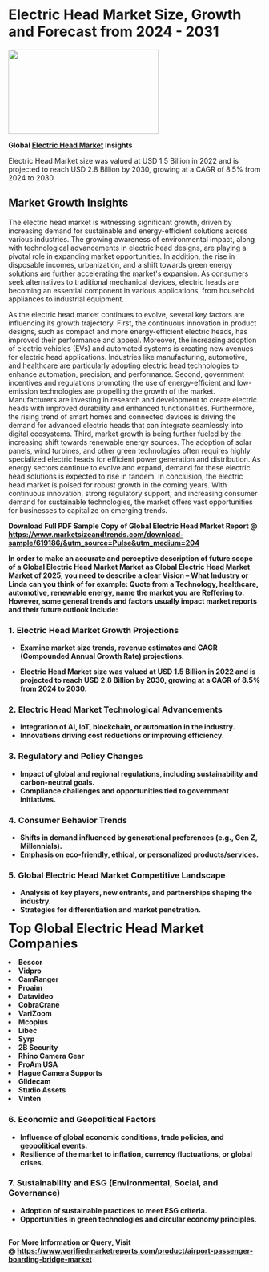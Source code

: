 <H1>Electric Head Market Size, Growth and Forecast from 2024 - 2031</H1><img class="aligncenter size-medium wp-image-584254" src="https://thirdeyenews.in/wp-content/uploads/2024/09/Global-Market-Research-300x168.jpeg" alt="" width="300" height="168" /><p><strong>Global&nbsp;<a href="https://www.marketsizeandtrends.com/download-sample/619186/&amp;utm_source=Pulse&amp;utm_medium=204">Electric Head Market</a> Insights</strong></p><p>Electric Head Market size was valued at USD 1.5 Billion in 2022 and is projected to reach USD 2.8 Billion by 2030, growing at a CAGR of 8.5% from 2024 to 2030.</p><p><h2>Market Growth Insights</h2> <p>The electric head market is witnessing significant growth, driven by increasing demand for sustainable and energy-efficient solutions across various industries. The growing awareness of environmental impact, along with technological advancements in electric head designs, are playing a pivotal role in expanding market opportunities. In addition, the rise in disposable incomes, urbanization, and a shift towards green energy solutions are further accelerating the market's expansion. As consumers seek alternatives to traditional mechanical devices, electric heads are becoming an essential component in various applications, from household appliances to industrial equipment.</p> <p><strong></strong></p> <p>As the electric head market continues to evolve, several key factors are influencing its growth trajectory. First, the continuous innovation in product designs, such as compact and more energy-efficient electric heads, has improved their performance and appeal. Moreover, the increasing adoption of electric vehicles (EVs) and automated systems is creating new avenues for electric head applications. Industries like manufacturing, automotive, and healthcare are particularly adopting electric head technologies to enhance automation, precision, and performance. Second, government incentives and regulations promoting the use of energy-efficient and low-emission technologies are propelling the growth of the market. Manufacturers are investing in research and development to create electric heads with improved durability and enhanced functionalities. Furthermore, the rising trend of smart homes and connected devices is driving the demand for advanced electric heads that can integrate seamlessly into digital ecosystems. Third, market growth is being further fueled by the increasing shift towards renewable energy sources. The adoption of solar panels, wind turbines, and other green technologies often requires highly specialized electric heads for efficient power generation and distribution. As energy sectors continue to evolve and expand, demand for these electric head solutions is expected to rise in tandem. In conclusion, the electric head market is poised for robust growth in the coming years. With continuous innovation, strong regulatory support, and increasing consumer demand for sustainable technologies, the market offers vast opportunities for businesses to capitalize on emerging trends.</p> <p><strong></p><p><span class=""><strong>Download Full PDF Sample Copy of Global Electric Head Market Report</strong> @ <a href="https://www.marketsizeandtrends.com/download-sample/619186/&amp;utm_source=Pulse&amp;utm_medium=204" target="_blank">https://www.marketsizeandtrends.com/download-sample/619186/&amp;utm_source=Pulse&amp;utm_medium=204</a></span></p><p>In order to make an accurate and perceptive description of future scope of a Global&nbsp;Electric Head Market Market as Global&nbsp;Electric Head Market Market of 2025, you need to describe a clear Vision &ndash; What Industry or Linda can you think of for example: Quote from a Technology, healthcare, automotive, renewable energy, name the market you are Reffering to. However, some general trends and factors usually impact market reports and their future outlook include:</p><h3>1.&nbsp;<strong>Electric Head Market Growth Projections</strong></h3><ul><li>Examine market size trends, revenue estimates and CAGR (Compounded Annual Growth Rate) projections.</li><li><p>Electric Head Market size was valued at USD 1.5 Billion in 2022 and is projected to reach USD 2.8 Billion by 2030, growing at a CAGR of 8.5% from 2024 to 2030.</p></li></ul><h3>2.&nbsp;<strong>Electric Head Market Technological Advancements</strong></h3><ul><li>Integration of AI, IoT, blockchain, or automation in the industry.</li><li>Innovations driving cost reductions or improving efficiency.</li></ul><h3>3.&nbsp;<strong>Regulatory and Policy Changes</strong></h3><ul><li>Impact of global and regional regulations, including sustainability and carbon-neutral goals.</li><li>Compliance challenges and opportunities tied to government initiatives.</li></ul><h3>4.&nbsp;<strong>Consumer Behavior Trends</strong></h3><ul><li>Shifts in demand influenced by generational preferences (e.g., Gen Z, Millennials).</li><li>Emphasis on eco-friendly, ethical, or personalized products/services.</li></ul><h3>5.&nbsp;<strong>Global Electric Head Market Competitive Landscape</strong></h3><ul><li>Analysis of key players, new entrants, and partnerships shaping the industry.</li><li>Strategies for differentiation and market penetration.</li></ul><p data-pm-slice="1 1 []"><span style="color: inherit; font-family: inherit; font-size: 25px;">Top Global Electric Head Market Companies</span></p><div class="" data-test-id=""><p><li>Bescor</li><li> Vidpro</li><li> CamRanger</li><li> Proaim</li><li> Datavideo</li><li> CobraCrane</li><li> VariZoom</li><li> Mcoplus</li><li> Libec</li><li> Syrp</li><li> 2B Security</li><li> Rhino Camera Gear</li><li> ProAm USA</li><li> Hague Camera Supports</li><li> Glidecam</li><li> Studio Assets</li><li> Vinten</li></p></div><h3>6.&nbsp;<strong>Economic and Geopolitical Factors</strong></h3><ul><li>Influence of global economic conditions, trade policies, and geopolitical events.</li><li>Resilience of the market to inflation, currency fluctuations, or global crises.</li></ul><h3>7.&nbsp;<strong>Sustainability and ESG (Environmental, Social, and Governance)</strong></h3><ul><li>Adoption of sustainable practices to meet ESG criteria.</li><li>Opportunities in green technologies and circular economy principles.</li></ul><h2><strong style="font-size: 14px;">For More Information or Query, Visit @&nbsp;</strong><a style="background-color: #ffffff; font-size: 14px;" href="https://www.marketsizeandtrends.com/report/electric-head-market/" target="_blank">https://www.verifiedmarketreports.com/product/airport-passenger-boarding-bridge-market</a></h2>

